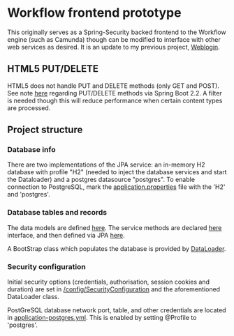 # Workflow frontend prototype #

This originally serves as a Spring-Security backed frontend to the Workflow engine (such as Camunda) though can be modified to interface with other web services as desired. It is an update to my previous project, [Weblogin](https://github.com/jfspps/Spring_weblogin).

## HTML5 PUT/DELETE ##

HTML5 does not handle PUT and DELETE methods (only GET and POST). See note [here](https://linuxtut.com/en/b8b9965fddf9c5507517/) regarding
PUT/DELETE methods via Spring Boot 2.2. A filter is needed though this will reduce performance when certain content types are processed.

## Project structure ##

### Database info ###

There are two implementations of the JPA service: an in-memory H2 database with profile "H2" (needed to inject the database services and start the Dataloader) and a postgres datasource 
"postgres". To enable connection to PostgreSQL, mark the [application.properties](/src/main/resources/application.properties) file with the 'H2' and 'postgres'.

### Database tables and records ###

The data models are defined [here](src/main/java/company/model). 
The service methods are declared [here](src/main/java/company/services) 
interface, and then defined via JPA [here](src/main/java/company/services/springDataJPA/security).

A BootStrap class which populates the database is provided by [DataLoader](src/main/java/company/bootstrap/security).
 
### Security configuration ###

Initial security options (credentials, authorisation, session cookies and duration) are set in [/config/SecurityConfiguration](src/main/java/company/config/SecurityConfiguration.java) and the aforementioned DataLoader class.
 
PostGreSQL database network port, table, and other credentials are located in [application-postgres.yml](/src/main/resources/application-postgres.yml). This is enabled by setting @Profile to 'postgres'.
